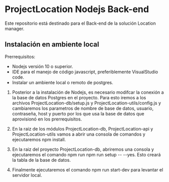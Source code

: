 # ProjectLocation Nodejs Back-end

Este repositorio está destinado para el Back-end de la solución Location manager.

## Instalación en ambiente local

Prerrequisitos:

- Nodejs versión 10 o superior.
- IDE para el manejo de código javascript, preferiblemente VisualStudio code.
- Instalar un ambiente local o remoto de postgres.

1. Posterior a la instalación de Nodejs, es necesario modifcar la conexión a la base de datos Postgres en el proyecto. Para esto iremos a los archivos
ProjectLocation-db/setup.js y ProjectLocation-utils/config.js y cambiaremos los parametros de nombre de base de datos, usuario, contraseña, host y puerto
por los que usa la base de datos que aprovisionó en los prerrequisitos.

2. En la raiz de los módulos ProjectLocation-db, ProjectLocation-api y ProjectLocation-utils vamos a abrir una consola de comandos y ejecutaremos npm install.

3. En la raiz del proyecto ProjectLocation-db, abriremos una consola y ejecutaremos el comando npm run npm run setup -- --yes. Esto creará la tabla de la base de datos.

4. Finalmente ejecutaremos el comando npm run start-dev para levantar el servidor local. 

